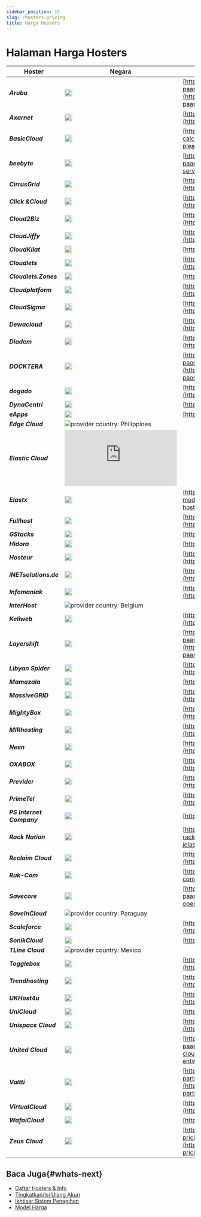 ```yaml
---
sidebar_position: 15
slug: /hosters-pricing
title: Harga Hosters
---
```

# Halaman Harga Hosters

Hoster | Negara | Halaman Harga  
---|---|---  
_**Aruba**_ | <img src="https://assets.dewacloud.com/dewacloud-docs/account-&-pricing/hosters-pricing/it.png" alt="provider country: Italy" width="20"/> | [https://www.arubacloud.com/jelastic-cloud-paas/jelastic-cloud.aspx](https://www.arubacloud.com/jelastic-cloud-paas/jelastic-cloud.aspx)
_**Axarnet**_ | <img src="https://assets.dewacloud.com/dewacloud-docs/account-&-pricing/hosters-pricing/es.png" alt="provider country: Spain" width="20"/> | [https://www.axarnet.es/jelastic](https://www.axarnet.es/jelastic)
_**BasicCloud**_ | <img src="https://assets.dewacloud.com/dewacloud-docs/account-&-pricing/hosters-pricing/nl.png" alt="provider country: the Netherlands" width="20"/> | [https://www.basiccloud.nl/paas-to-please/pricing-calculator/](https://www.basiccloud.nl/paas-to-please/pricing-calculator/)
_**beebyte**_ | <img src="https://assets.dewacloud.com/dewacloud-docs/account-&-pricing/hosters-pricing/se.png" alt="provider country: Sweden" width="20"/> | [https://www.beebyte.se/platform-as-a-service-paas/](https://www.beebyte.se/platform-as-a-service-paas/)
_**CirrusGrid**_ | <img src="https://assets.dewacloud.com/dewacloud-docs/account-&-pricing/hosters-pricing/my.png" alt="provider country: Malaysia" width="20"/> | [https://www.qloud.my/cirrusgrid/](https://www.qloud.my/cirrusgrid/)
_**Click &Cloud**_ | <img src="https://assets.dewacloud.com/dewacloud-docs/account-&-pricing/hosters-pricing/fr.png" alt="provider country: France" width="20"/> | [http://www.clicketcloud.com/tarif.html](http://www.clicketcloud.com/tarif.html)
_**Cloud2Biz**_ | <img src="https://assets.dewacloud.com/dewacloud-docs/account-&-pricing/hosters-pricing/tr.png" alt="provider country: Turkey" width="20"/> | [https://premierdc.com.tr/cloud2biz-bizpaas](https://premierdc.com.tr/cloud2biz-bizpaas)
_**CloudJiffy**_ | <img src="https://assets.dewacloud.com/dewacloud-docs/account-&-pricing/hosters-pricing/in.png" alt="provider country: India" width="20"/> | [https://www.cloudjiffy.com/](https://www.cloudjiffy.com/)
_**CloudKilat**_ | <img src="https://assets.dewacloud.com/dewacloud-docs/account-&-pricing/hosters-pricing/id.png" alt="provider country: Indonesia" width="20"/> | [https://www.kilatiron.com/](https://www.kilatiron.com/)
_**Cloudlets**_ | <img src="https://assets.dewacloud.com/dewacloud-docs/account-&-pricing/hosters-pricing/au.png" alt="provider country: Australia" width="20"/> | [https://cloudlets.com.au/pricing.html](https://cloudlets.com.au/pricing.html)
_**Cloudlets.Zones**_ | <img src="https://assets.dewacloud.com/dewacloud-docs/account-&-pricing/hosters-pricing/pl.png" alt="provider country: Poland" width="20"/> | [https://cloudlets.zone/](https://cloudlets.zone/)
_**Cloudplatform**_ | <img src="https://assets.dewacloud.com/dewacloud-docs/account-&-pricing/hosters-pricing/fi.png" alt="provider country: Finland" width="20"/> | [https://www.cloudplatform.fi/hinnat/](https://www.cloudplatform.fi/hinnat/)
_**CloudSigma**_ | <img src="https://assets.dewacloud.com/dewacloud-docs/account-&-pricing/hosters-pricing/ch.png" alt="provider country: Switzerland" width="20"/> | [https://www.cloudsigma.com/platform-as-a-service/](https://www.cloudsigma.com/platform-as-a-service/)
_**Dewacloud**_ | <img src="https://assets.dewacloud.com/dewacloud-docs/account-&-pricing/hosters-pricing/id.png" alt="provider country: Indonesia" width="20"/> | [https://www.dewacloud.com/](https://www.dewacloud.com/)
_**Diadem**_ | <img src="https://assets.dewacloud.com/dewacloud-docs/account-&-pricing/hosters-pricing/in.png" alt="provider country: India" width="20"/> | [https://diadem.in/jelastic-paas-india/](https://diadem.in/jelastic-paas-india/)
_**DOCKTERA**_ | <img src="https://assets.dewacloud.com/dewacloud-docs/account-&-pricing/hosters-pricing/nl.png" alt="provider country: the Netherlands" width="20"/> | [https://www.docktera.com/platforms/jelastic-paas/pay-as-you-use-pricing/](https://www.docktera.com/platforms/jelastic-paas/pay-as-you-use-pricing/)  
_**dogado**_ | <img src="https://assets.dewacloud.com/dewacloud-docs/account-&-pricing/hosters-pricing/de.png" alt="provider country: Germany" width="20"/> | [https://www.dogado.de/cloud-hosting/](https://www.dogado.de/cloud-hosting/)
_**DynaCentri**_ | <img src="https://assets.dewacloud.com/dewacloud-docs/account-&-pricing/hosters-pricing/ca.png" alt="provider country: Canada" width="20"/> | [https://dynacentri.com/](https://dynacentri.com/)  
_**eApps**_ | <img src="https://assets.dewacloud.com/dewacloud-docs/account-&-pricing/hosters-pricing/us.png" alt="provider country: the USA" width="20"/> | [http://paas.eapps.com/](http://paas.eapps.com/)  
_**Edge Cloud**_ | ![provider country: Philippines](<https://www.edgecloud.com.ph/platform-as-a-service/>)
_**Elastic Cloud**_ | ![provider country: Uruguay](<https://minubeantel.uy/index.php?NAME_PATH=Elastic_Cloud>)
_**Elastx**_ | <img src="https://assets.dewacloud.com/dewacloud-docs/account-&-pricing/hosters-pricing/se.png" alt="provider country: Sweden" width="20"/> | [http://elastx.com/start/easy-java-hosting/pricing-model](http://elastx.com/start/easy-java-hosting/pricing-model)
_**Fullhost**_ | <img src="https://assets.dewacloud.com/dewacloud-docs/account-&-pricing/hosters-pricing/ca.png" alt="provider country: Canada" width="20"/> | [https://www.fullhost.com/cloud-paas/](https://www.fullhost.com/cloud-paas/)
_**GStacks**_ | <img src="https://assets.dewacloud.com/dewacloud-docs/account-&-pricing/hosters-pricing/sg.png" alt="provider country: Singapore" width="20"/> | [https://www.gstacks.com/](https://www.gstacks.com/)  
_**Hidora**_ | <img src="https://assets.dewacloud.com/dewacloud-docs/account-&-pricing/hosters-pricing/ch.png" alt="provider country: Switzerland" width="20"/> | [https://hidora.io/](https://hidora.io/)  
_**Hosteur**_ | <img src="https://assets.dewacloud.com/dewacloud-docs/account-&-pricing/hosters-pricing/ch.png" alt="provider country: Switzerland" width="20"/> | [https://ragnarok.hosteur.com/](https://ragnarok.hosteur.com/) 
_**iNETsolutions.de**_ | <img src="https://assets.dewacloud.com/dewacloud-docs/account-&-pricing/hosters-pricing/de.png" alt="provider country: Germany" width="20"/> | [https://promo.web.inetsolutions.cloud/index_price.html](https://promo.web.inetsolutions.cloud/index_price.html) 
_**Infomaniak**_ | <img src="https://assets.dewacloud.com/dewacloud-docs/account-&-pricing/hosters-pricing/ch.png" alt="provider country: Switzerland" width="20"/> | [https://www.infomaniak.com/en/jelastic](https://www.infomaniak.com/en/jelastic)
_**InterHost**_ | ![provider country: Belgium](<https://www.interhostsolutions.be/hosting/cloud-hosting/>)
_**Keliweb**_ | <img src="https://assets.dewacloud.com/dewacloud-docs/account-&-pricing/hosters-pricing/it.png" alt="provider country: Italy" width="20"/> | [https://cloud.keliweb.it/en/cloud-applications/](https://cloud.keliweb.it/en/cloud-applications/)
_**Layershift**_ | <img src="https://assets.dewacloud.com/dewacloud-docs/account-&-pricing/hosters-pricing/gb.png" alt="provider country: the United Kingdom" width="20"/> | [https://www.layershift.com/hosting/jelastic-paas#pricing](https://www.layershift.com/hosting/jelastic-paas#pricing)  
_**Libyan Spider**_ | <img src="https://assets.dewacloud.com/dewacloud-docs/account-&-pricing/hosters-pricing/ly.png" alt="provider country: Libya" width="20"/> | [https://libyanspider.com/hosting/jelastic-paas/](https://libyanspider.com/hosting/jelastic-paas/)
_**Mamazala**_ | <img src="https://assets.dewacloud.com/dewacloud-docs/account-&-pricing/hosters-pricing/za.png" alt="provider country: South Africa" width="20"/> | [https://mamazala.com/](https://mamazala.com/)  
_**MassiveGRID**_ | <img src="https://assets.dewacloud.com/dewacloud-docs/account-&-pricing/hosters-pricing/gb.png" alt="provider country: the United Kingdom" width="20"/> | [https://www.massivegrid.com/platform-as-a-service](https://www.massivegrid.com/platform-as-a-service)  
_**MightyBox**_ | <img src="https://assets.dewacloud.com/dewacloud-docs/account-&-pricing/hosters-pricing/us.png" alt="provider country: the USA" width="20"/> | [https://mightybox.io/pricing/](https://mightybox.io/pricing/)  
_**MIRhosting**_ | <img src="https://assets.dewacloud.com/dewacloud-docs/account-&-pricing/hosters-pricing/nl.png" alt="provider country: the Netherlands" width="20"/> | [https://mirhosting.com/cloud](https://mirhosting.com/cloud)
_**Neen**_ | <img src="https://assets.dewacloud.com/dewacloud-docs/account-&-pricing/hosters-pricing/it.png" alt="provider country: Italy" width="20"/> | [http://www.neen.com/it/jelastic-paas](http://www.neen.com/it/jelastic-paas)
_**OXABOX**_ | <img src="https://assets.dewacloud.com/dewacloud-docs/account-&-pricing/hosters-pricing/gb.png" alt="provider country: the United Kingdom" width="20"/> | [https://www.oxabox.com/cloud-solution/](https://www.oxabox.com/cloud-solution/)  
_**Previder**_ | <img src="https://assets.dewacloud.com/dewacloud-docs/account-&-pricing/hosters-pricing/nl.png" alt="provider country: the Netherlands" width="20"/> | [https://www.previder.com/nl/cloud/paas](https://www.previder.com/nl/cloud/paas)
_**PrimeTel**_ | <img src="https://assets.dewacloud.com/dewacloud-docs/account-&-pricing/hosters-pricing/cy.png" alt="provider country: Cyprus" width="20"/> | [https://primetel.com.cy/cloud-services](https://primetel.com.cy/cloud-services)
_**PS Internet Company**_ | <img src="https://assets.dewacloud.com/dewacloud-docs/account-&-pricing/hosters-pricing/kz.png" alt="provider country: Kazakhstan" width="20"/> | [http://dnr.kz/jelastic/price](http://dnr.kz/jelastic/price)
_**Rack Nation**_ | <img src="https://assets.dewacloud.com/dewacloud-docs/account-&-pricing/hosters-pricing/cr.png" alt="provider country: Costa Rica" width="20"/> | [https://www.racknation.cr/paas-jelastic-racknationcloud.php](https://www.racknation.cr/paas-jelastic-racknationcloud.php)
_**Reclaim Cloud**_ | <img src="https://assets.dewacloud.com/dewacloud-docs/account-&-pricing/hosters-pricing/us.png" alt="provider country: the USA" width="20"/> | [https://reclaim.cloud/pricing/](https://reclaim.cloud/pricing/)
_**Ruk-Com**_ | <img src="https://assets.dewacloud.com/dewacloud-docs/account-&-pricing/hosters-pricing/th.png" alt="provider country: Thailand" width="20"/> | [https://hostings.ruk-com.in.th/](https://hostings.ruk-com.in.th/)
_**Savecore**_ | <img src="https://assets.dewacloud.com/dewacloud-docs/account-&-pricing/hosters-pricing/se.png" alt="provider country: Sweden" width="20"/> | [https://savecore.se/future-operations/paas/priser-paas/](https://savecore.se/future-operations/paas/priser-paas/)
_**SaveInCloud**_ | ![provider country: Paraguay](<https://saveincloud.com/pt/preco-cloud/>)
_**Scaleforce**_ | <img src="https://assets.dewacloud.com/dewacloud-docs/account-&-pricing/hosters-pricing/gb.png" alt="provider country: the United Kingdom" width="20"/> | [https://www.scaleforce.net/pricing/](https://www.scaleforce.net/pricing/)
_**SonikCloud**_ | <img src="https://assets.dewacloud.com/dewacloud-docs/account-&-pricing/hosters-pricing/br.png" alt="provider country: Brazil" width="20"/> | [https://www.sonik.cloud/](https://www.sonik.cloud/)  
_**TLine Cloud**_ | ![provider country: Mexico](<https://point.tline.com/paas>)
_**Togglebox**_ | <img src="https://assets.dewacloud.com/dewacloud-docs/account-&-pricing/hosters-pricing/us.png" alt="provider country: the USA" width="20"/> | [https://www.togglebox.com/paas/](https://www.togglebox.com/paas/)
_**Trendhosting**_ | <img src="https://assets.dewacloud.com/dewacloud-docs/account-&-pricing/hosters-pricing/ch.png" alt="provider country: Switzerland" width="20"/> | [https://www.trendhosting.ch/home/](https://www.trendhosting.ch/home/)
_**UKHost4u**_ | <img src="https://assets.dewacloud.com/dewacloud-docs/account-&-pricing/hosters-pricing/gb.png" alt="provider country: the United Kingdom" width="20"/> | [https://www.ukhost4u.com/cloud-solutions/](https://www.ukhost4u.com/cloud-solutions/)
_**UniCloud**_ | <img src="https://assets.dewacloud.com/dewacloud-docs/account-&-pricing/hosters-pricing/pl.png" alt="provider country: Poland" width="20"/> | [http://unicloud.pl/cennik/](http://unicloud.pl/cennik/)  
_**Unispace Cloud**_ | <img src="https://assets.dewacloud.com/dewacloud-docs/account-&-pricing/hosters-pricing/cz.png" alt="provider country: Czech Republic" width="20"/> | [https://unispace.cloud/pricing/](https://unispace.cloud/pricing/)
_**United Cloud**_ | <img src="https://assets.dewacloud.com/dewacloud-docs/account-&-pricing/hosters-pricing/de.png" alt="provider country: Germany" width="20"/> | [https://www.united-cloud.com/produkte/jelastic-paas-fuer-entwickler.html](https://www.united-cloud.com/produkte/jelastic-paas-fuer-entwickler.html)
_**Valtti**_ | <img src="https://assets.dewacloud.com/dewacloud-docs/account-&-pricing/hosters-pricing/fi.png" alt="provider country: Finland" width="20"/> | [https://www.virtuozzo.com/application-platform-partners/valtti/](https://www.virtuozzo.com/application-platform-partners/valtti/)
_**VirtualCloud**_ | <img src="https://assets.dewacloud.com/dewacloud-docs/account-&-pricing/hosters-pricing/br.png" alt="provider country: Brazil" width="20"/> | [https://www.virtualcloud.com.br/elastic/](https://www.virtualcloud.com.br/elastic/)
_**WafaiCloud**_ | <img src="https://assets.dewacloud.com/dewacloud-docs/account-&-pricing/hosters-pricing/sa.png" alt="provider country: Saudi Arabia" width="20"/> | [https://wafaicloud.com/](https://wafaicloud.com/)
_**Zeus Cloud**_ | <img src="https://assets.dewacloud.com/dewacloud-docs/account-&-pricing/hosters-pricing/gb.png" alt="provider country: the United Kingdom" width="20"/> | [https://www.zeuscloud.co.uk/enterprise-cloud/paas-pricing-calculator](https://www.zeuscloud.co.uk/enterprise-cloud/paas-pricing-calculator)

## Baca Juga{#whats-next}

* [Daftar Hosters & Info](https://docs.dewacloud.com/docs/paas-hosting-providers/)
* [Tingkatkan/Isi Ulang Akun](https://docs.dewacloud.com/docs/upgrade-refill-account/)
* [Ikhtisar Sistem Penagihan](https://docs.dewacloud.com/docs/billing-system/)
* [Model Harga](https://docs.dewacloud.com/docs/pricing-model/)